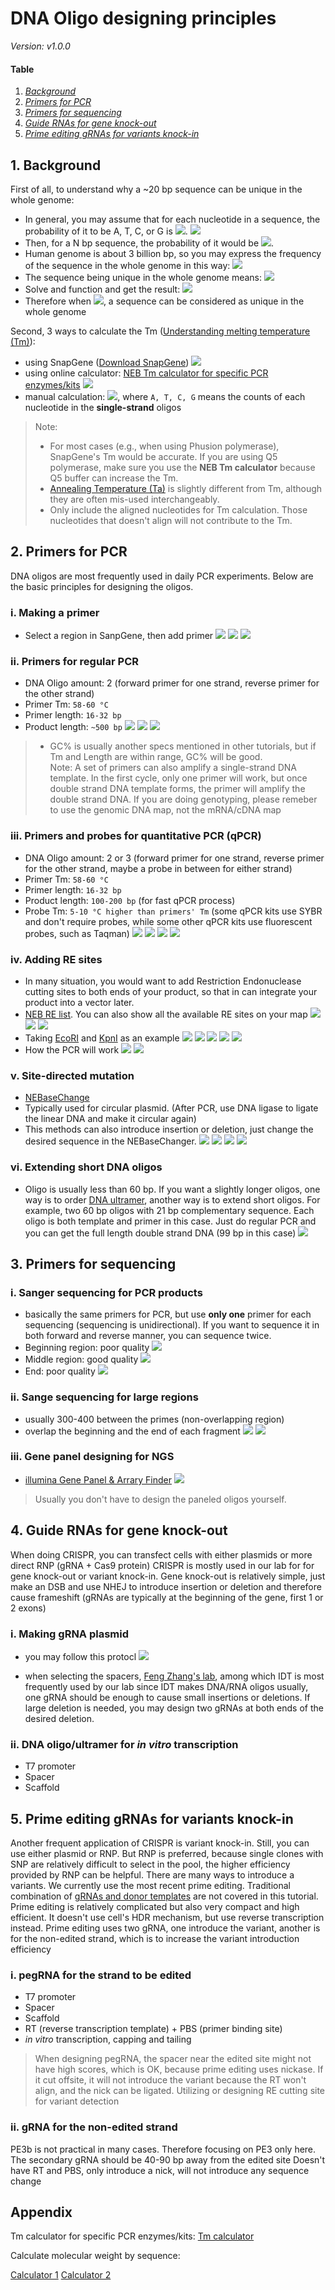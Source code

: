 # DNA Oligo designing principles
*Version: v1.0.0*

#### Table
1. [*Background*](https://github.com/chenh19/lab_training/blob/master/Oligo%20designing.md#1-background)
2. [*Primers for PCR*](https://github.com/chenh19/lab_training/blob/master/Oligo%20designing.md#2-primers-for-pcr)
3. [*Primers for sequencing*](https://github.com/chenh19/lab_training/blob/master/Oligo%20designing.md#3-primers-for-sequencing)
4. [*Guide RNAs for gene knock-out*](https://github.com/chenh19/lab_training/blob/master/Oligo%20designing.md#4-guide-rnas-for-gene-knock-out)
5. [*Prime editing gRNAs for variants knock-in*](https://github.com/chenh19/lab_training/blob/master/Oligo%20designing.md#5-prime-editing-grnas-for-variants-knock-in)


## 1. Background
First of all, to understand why a ~20 bp sequence can be unique in the whole genome:  

- In general, you may assume that for each nucleotide in a sequence, the probability of it to be A, T, C, or G is <img src="https://render.githubusercontent.com/render/math?math=\frac{1}{4}">.
![](fig/oligo-3.png)
- Then, for a N bp sequence, the probability of it would be <img src="https://render.githubusercontent.com/render/math?math=\frac{1}{4} ^{N}">.
- Human genome is about 3 billion bp, so you may express the frequency of the sequence in the whole genome in this way: <img src="https://render.githubusercontent.com/render/math?math=f(N)=3\times 10^{9} \times \frac{1}{4} ^{N}">
- The sequence being unique in the whole genome means: <img src="https://render.githubusercontent.com/render/math?math=f(N)\leq 1">
- Solve and function and get the result: <img src="https://render.githubusercontent.com/render/math?math=N\geq 15.74">
- Therefore when <img src="https://render.githubusercontent.com/render/math?math=N \geq 16">, a sequence can be considered as unique in the whole genome

Second, 3 ways to calculate the Tm ([Understanding melting temperature (Tm)](https://www.idtdna.com/pages/education/decoded/article/understanding-melting-temperature-(t-sub-m-sub-))):  

- using SnapGene ([Download SnapGene](https://www.snapgene.com/snapgene-viewer/))
![](fig/oligo-4.png)
- using online calculator: [NEB Tm calculator for specific PCR enzymes/kits](http://tmcalculator.neb.com/)
![](fig/oligo-9.png)
- manual calculation: <img src="https://render.githubusercontent.com/render/math?math=Tm=2\times (A %2B T) %2B 4\times (G %2B C)">, where ```A, T, C, G``` means the counts of each nucleotide in the **single-strand** oligos

> Note:   
> - For most cases (e.g., when using Phusion polymerase), SnapGene's Tm would be accurate. If you are using Q5 polymerase, make sure you use the **NEB Tm calculator** because Q5 buffer can increase the Tm.  
> - [Annealing Temperature (Ta)](https://www.labce.com/spg1025560_annealing_temperature_ta.aspx) is slightly different from Tm, although they are often mis-used interchangeably.  
> - Only include the aligned nucleotides for Tm calculation. Those nucleotides that doesn't align will not contribute to the Tm.

## 2. Primers for PCR
DNA oligos are most frequently used in daily PCR experiments. Below are the basic principles for designing the oligos.

### i. Making a primer
- Select a region in SanpGene, then add primer
![](fig/oligo-6.png)
![](fig/oligo-7.png)
![](fig/oligo-8.png)

### ii. Primers for regular PCR
- DNA Oligo amount: 2 (forward primer for one strand, reverse primer for the other strand)
- Primer Tm: ```58-60 °C```
- Primer length: ```16-32 bp```
- Product length: ```~500 bp```
![](fig/oligo-10.png)
![](fig/oligo-11.png)
![](fig/oligo-12.png)

> - GC% is usually another specs mentioned in other tutorials, but if Tm and Length are within range, GC% will be good.  
> Note: A set of primers can also amplify a single-strand DNA template. In the first cycle, only one primer will work, but once double strand DNA template forms, the primer will amplify the double strand DNA.
> If you are doing genotyping, please remeber to use the genomic DNA map, not the mRNA/cDNA map

### iii. Primers and probes for quantitative PCR (qPCR)
- DNA Oligo amount: 2 or 3 (forward primer for one strand, reverse primer for the other strand, maybe a probe in between for either strand)
- Primer Tm: ```58-60 °C```
- Primer length: ```16-32 bp```
- Product length: ```100-200 bp``` (for fast qPCR process)
- Probe Tm: ```5-10 °C higher than primers' Tm``` (some qPCR kits use SYBR and don't require probes, while some other qPCR kits use fluorescent probes, such as Taqman)
![](fig/oligo-13.png)
![](fig/oligo-14.png)
![](fig/oligo-15.png)
![](fig/oligo-16.png)

### iv. Adding RE sites
- In many situation, you would want to add Restriction Endonuclease cutting sites to both ends of your product, so that in can integrate your product into a vector later.
- [NEB RE list](https://www.neb.com/products/restriction-endonucleases). You can also show all the available RE sites on your map
![](fig/oligo-19.png)
![](fig/oligo-20.png)
![](fig/oligo-22.png)
- Taking [EcoRI](https://www.neb.com/products/r0101-ecori#Product%20Information) and [KpnI](https://www.neb.com/products/r0142-kpni#Product%20Information) as an example
![](fig/oligo-17.png)
![](fig/oligo-18.png)
![](fig/oligo-23.png)
![](fig/oligo-24.png)
![](fig/oligo-25.png)
- How the PCR will work
![](fig/oligo-26.png)
![](fig/oligo-27.png)

### v. Site-directed mutation
- [NEBaseChange](http://nebasechanger.neb.com/)
- Typically used for circular plasmid. (After PCR, use DNA ligase to ligate the linear DNA and make it circular again)
- This methods can also introduce insertion or deletion, just change the desired sequence in the NEBaseChanger.
![](fig/oligo-28.png)
![](fig/oligo-29.png)
![](fig/oligo-30.png)
![](fig/oligo-31.png)

### vi. Extending short DNA oligos
- Oligo is usually less than 60 bp. If you want a slightly longer oligos, one way is to order [DNA ultramer](https://www.idtdna.com/pages/products/custom-dna-rna/dna-oligos/ultramer-dna-oligos), another way is to extend short oligos.
For example, two 60 bp oligos with 21 bp complementary sequence. Each oligo is both template and primer in this case. Just do regular PCR and you can get the full length double strand DNA (99 bp in this case)
![](fig/oligo-32.png)


## 3. Primers for sequencing
### i. Sanger sequencing for PCR products
- basically the same primers for PCR, but use **only one** primer for each sequencing (sequencing is unidirectional). If you want to sequence it in both forward and reverse manner, you can sequence twice.
- Beginning region: poor quality
![](fig/oligo-33.png)
- Middle region: good quality
![](fig/oligo-34.png)
- End: poor quality
![](fig/oligo-35.png)

### ii. Sange sequencing for large regions
- usually 300-400 between the primes (non-overlapping region)
- overlap the beginning and the end of each fragment
![](fig/oligo-36.png)
![](fig/oligo-37.png)

### iii. Gene panel designing for NGS
- [illumina Gene Panel & Arrary Finder](https://www.illumina.com/products/selection-tools/gene-panel-finder.html#/)
![](fig/oligo-1.png)
> Usually you don't have to design the paneled oligos yourself.


## 4. Guide RNAs for gene knock-out
When doing CRISPR, you can transfect cells with either plasmids or more direct RNP (gRNA + Cas9 protein)
CRISPR is mostly used in our lab for for gene knock-out or variant knock-in.
Gene knock-out is relatively simple, just make an DSB and use NHEJ to introduce insertion or deletion and therefore cause frameshift (gRNAs are typically at the beginning of the gene, first 1 or 2 exons)


### i. Making gRNA plasmid
- you may follow this protocl
![](fig/oligo-2.png)

- when selecting the spacers, [Feng Zhang's lab](https://zlab.bio/guide-design-resources), among which IDT is most frequently used by our lab since IDT makes DNA/RNA oligos
usually, one gRNA should be enough to cause small insertions or deletions. If large deletion is needed, you may design two gRNAs at both ends of the desired deletion.

### ii. DNA oligo/ultramer for *in vitro* transcription
- T7 promoter
- Spacer
- Scaffold



## 5. Prime editing gRNAs for variants knock-in
Another frequent application of CRISPR is variant knock-in. Still, you can use either plasmid or RNP. But RNP is preferred, because single clones with SNP are relatively difficult to select in the pool, the higher efficiency provided by RNP can be helpful.
There are many ways to introduce a variants. We currently use the most recent prime editing. Traditional combination of [gRNAs and donor templates](https://horizondiscovery.com/en/applications/crispr-cas9/homology-directed-repair-with-a-plasmid-donor) are not covered in this tutorial. 
Prime editing is relatively complicated but also very compact and high efficient. It doesn't use cell's HDR mechanism, but use reverse transcription instead.
Prime editing uses two gRNA, one introduce the variant, another is for the non-edited strand, which is to increase the variant introduction efficiency

### i. pegRNA for the strand to be edited
- T7 promoter
- Spacer
- Scaffold
- RT (reverse transcription template) + PBS (primer binding site)
- *in vitro* transcription, capping and tailing
> When designing pegRNA, the spacer near the edited site might not have high scores, which is OK, because prime editing uses nickase. If it cut offsite, it will not introduce the variant because the RT won't align, and the nick can be ligated.
> Utilizing or designing RE cutting site for variant detection

### ii. gRNA for the non-edited strand 
PE3b is not practical in many cases. Therefore focusing on PE3 only here.
The secondary gRNA should be 40-90 bp away from the edited site
Doesn't have RT and PBS, only introduce a nick, will not introduce any sequence change





## Appendix

Tm calculator for specific PCR enzymes/kits:
[Tm calculator](http://tmcalculator.neb.com/)

Calculate molecular weight by sequence:

[Calculator 1](http://molbiol.edu.ru/eng/scripts/01_07.html)
[Calculator 2](https://www.bioinformatics.org/sms2/dna_mw.html)
